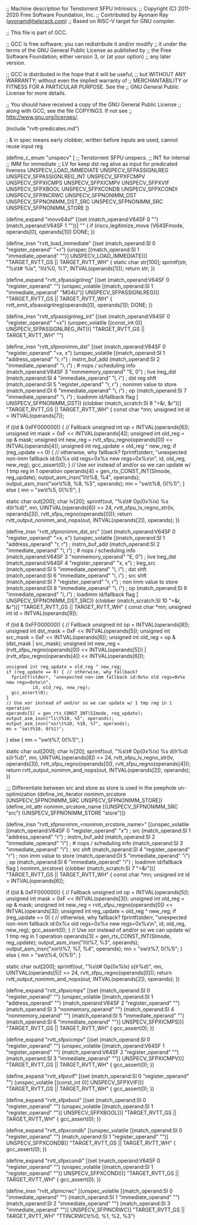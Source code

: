;; Machine description for Tenstorrent SFPU Intrinsics.
;; Copyright (C) 2011-2020 Free Software Foundation, Inc.
;; Contributed by Ayonam Ray (ayonam@helprack.com)
;; Based on RISC-V target for GNU compiler.

;; This file is part of GCC.

;; GCC is free software; you can redistribute it and/or modify
;; it under the terms of the GNU General Public License as published by
;; the Free Software Foundation; either version 3, or (at your option)
;; any later version.

;; GCC is distributed in the hope that it will be useful,
;; but WITHOUT ANY WARRANTY; without even the implied warranty of
;; MERCHANTABILITY or FITNESS FOR A PARTICULAR PURPOSE.  See the
;; GNU General Public License for more details.

;; You should have received a copy of the GNU General Public License
;; along with GCC; see the file COPYING3.  If not see
;; <http://www.gnu.org/licenses/>.

(include "rvtt-predicates.md")

; & in spec means early clobber, written before inputs are used, cannot reuse input reg

(define_c_enum "unspecv" [
  ;; Tenstorrent SFPU unspecs.
  ;; INT for internal
  ;; IMM for immediate
  ;; LV for keep dst reg alive as input for predicated liveness
  UNSPECV_LOAD_IMMEDIATE
  UNSPECV_SFPASSIGNLREG
  UNSPECV_SFPASSIGNLREG_INT
  UNSPECV_SFPXFCMPV
  UNSPECV_SFPXICMPS
  UNSPECV_SFPXICMPV
  UNSPECV_SFPXVIF
  UNSPECV_SFPXBOOL
  UNSPECV_SFPXCONDB
  UNSPECV_SFPXCONDI
  UNSPECV_SFPINCRWC
  UNSPECV_SFPNONIMM_DST
  UNSPECV_SFPNONIMM_DST_SRC
  UNSPECV_SFPNONIMM_SRC
  UNSPECV_SFPNONIMM_STORE
])

(define_expand "movv64sf"
  [(set (match_operand:V64SF 0 "")
        (match_operand:V64SF 1 ""))]
  ""
{
  if (riscv_legitimize_move (V64SFmode, operands[0], operands[1]))
    DONE;
})

(define_insn "rvtt_load_immediate"
  [(set (match_operand:SI 0 "register_operand" "=r")
         (unspec [(match_operand:SI   1 "immediate_operand" "")] UNSPECV_LOAD_IMMEDIATE))]
  "TARGET_RVTT_GS || TARGET_RVTT_WH"
{
  static char str[100];
  sprintf(str, "%s\t# %lx", "li\t%0, %1", INTVAL(operands[1]));
  return str;
})

(define_expand "rvtt_sfpassignlreg"
  [(set (match_operand:V64SF 0 "register_operand" "")
        (unspec_volatile [(match_operand:SI 1 "immediate_operand" "M04U")] UNSPECV_SFPASSIGNLREG))]
  "TARGET_RVTT_GS || TARGET_RVTT_WH"
{
  rvtt_emit_sfpassignlreg(operands[0], operands[1]);
  DONE;
})

(define_insn "rvtt_sfpassignlreg_int"
  [(set (match_operand:V64SF 0 "register_operand" "=x")
        (unspec_volatile [(const_int 0)] UNSPECV_SFPASSIGNLREG_INT))]
  "TARGET_RVTT_GS || TARGET_RVTT_WH"
  "")

(define_insn "rvtt_sfpnonimm_dst"
  [(set (match_operand:V64SF 0 "register_operand" "=x, x")
        (unspec_volatile [(match_operand:SI    1 "address_operand"   "r, r") ; instrn_buf_add
                          (match_operand:SI    2 "immediate_operand" "i, i") ; # nops / scheduling info
                          (match_operand:V64SF 3 "nonmemory_operand" "E, 0") ; live lreg_dst
                          (match_operand:SI    4 "immediate_operand" "i, i") ; dst reg shft
                          (match_operand:SI    5 "register_operand"  "r, r") ; nonimm value to store
                          (match_operand:DI    6 "immediate_operand" "i, i") ; op
                          (match_operand:SI    7 "immediate_operand" "i, i") ; loadimm id/fallback flag
                                                                         ] UNSPECV_SFPNONIMM_DST))
        (clobber (match_scratch:SI 8 "=&r, &r"))]
  "TARGET_RVTT_GS || TARGET_RVTT_WH"
{
  const char *mn;
  unsigned int id = INTVAL(operands[7]);

  if ((id & 0xFF000000)) {
    // Fallback
    unsigned int op = INTVAL(operands[6]);
    unsigned int mask = 0xF << INTVAL(operands[4]);
    unsigned int old_reg = op & mask;
    unsigned int new_reg = rvtt_sfpu_regno(operands[0]) << INTVAL(operands[4]);
    unsigned int reg_update = old_reg ^ new_reg;
    if (reg_update == 0) { // otherwise, why fallback?
      fprintf(stderr, "unexpected non-imm fallback id:0x%x old regs=0x%x new regs=0x%x\n",
              id, old_reg, new_reg);
      gcc_assert(0);
    }
    // Use xor instead of and/or so we can update w/ 1 tmp reg in 1 operation
    operands[4] = gen_rtx_CONST_INT(SImode, reg_update);
    output_asm_insn("li\t%8, %4", operands);
    output_asm_insn("xor\t%8, %8, %5", operands);
    mn = "sw\t%8, 0(%1)";
  } else {
    mn = "sw\t%5, 0(%1)";
  }

  static char out[200];
  char lv[20];
  sprintf(out, "%s\t# Op(0x%lx) %s d(lr%d)", mn, UINTVAL(operands[6]) >> 24, rvtt_sfpu_lv_regno_str(lv, operands[3]), rvtt_sfpu_regno(operands[0]));
  return rvtt_output_nonimm_and_nops(out, INTVAL(operands[2]), operands);
})

(define_insn "rvtt_sfpnonimm_dst_src"
  [(set (match_operand:V64SF 0 "register_operand" "=x, x")
        (unspec_volatile [(match_operand:SI    1 "address_operand"   "r, r") ; instrn_buf_add
                          (match_operand:SI    2 "immediate_operand" "i, i") ; # nops / scheduling info
                          (match_operand:V64SF 3 "nonmemory_operand" "E, 0") ; live lreg_dst
                          (match_operand:V64SF 4 "register_operand"  "x, x") ; lreg_src
                          (match_operand:SI    5 "immediate_operand" "i, i") ; dst shft
                          (match_operand:SI    6 "immediate_operand" "i, i") ; src shft
                          (match_operand:SI    7 "register_operand"  "r, r") ; non imm value to store
                          (match_operand:DI    8 "immediate_operand" "i, i") ; op
                          (match_operand:SI    9 "immediate_operand" "i, i") ; loadimm id/fallback flag
                                                                         ] UNSPECV_SFPNONIMM_DST_SRC))
        (clobber (match_scratch:SI 10 "=&r, &r"))]
  "TARGET_RVTT_GS || TARGET_RVTT_WH"
{
  const char *mn;
  unsigned int id = INTVAL(operands[9]);

  if ((id & 0xFF000000)) {
    // Fallback
    unsigned int op = INTVAL(operands[8]);
    unsigned int dst_mask = 0xF << INTVAL(operands[5]);
    unsigned int src_mask = 0xF << INTVAL(operands[6]);
    unsigned int old_reg = op & (dst_mask | src_mask);
    unsigned int new_reg =
        (rvtt_sfpu_regno(operands[0]) << INTVAL(operands[5])) |
        (rvtt_sfpu_regno(operands[4]) << INTVAL(operands[6]));

    unsigned int reg_update = old_reg ^ new_reg;
    if (reg_update == 0) { // otherwise, why fallback?
      fprintf(stderr, "unexpected non-imm fallback id:0x%x old regs=0x%x new regs=0x%x\n",
              id, old_reg, new_reg);
      gcc_assert(0);
    }
    // Use xor instead of and/or so we can update w/ 1 tmp reg in 1 operation
    operands[5] = gen_rtx_CONST_INT(SImode, reg_update);
    output_asm_insn("li\t%10, %5", operands);
    output_asm_insn("xor\t%10, %10, %7", operands);
    mn = "sw\t%10, 0(%1)";
  } else {
    mn = "sw\t%7, 0(%1)";
  }

  static char out[200];
  char lv[20];
  sprintf(out, "%s\t# Op(0x%lx) %s d(lr%d) s(lr%d)", mn, UINTVAL(operands[8]) >> 24, rvtt_sfpu_lv_regno_str(lv, operands[3]), rvtt_sfpu_regno(operands[0]), rvtt_sfpu_regno(operands[4]));
  return rvtt_output_nonimm_and_nops(out, INTVAL(operands[2]), operands);
})

;;; Differentiate between src and store as store is used in the peephole un-optimization
(define_int_iterator nonimm_srcstore [UNSPECV_SFPNONIMM_SRC UNSPECV_SFPNONIMM_STORE])
(define_int_attr nonimm_srcstore_name [(UNSPECV_SFPNONIMM_SRC "src") (UNSPECV_SFPNONIMM_STORE "store")])

(define_insn "rvtt_sfpnonimm_<nonimm_srcstore_name>"
  [(unspec_volatile [(match_operand:V64SF 0 "register_operand"  "x") ; src
                     (match_operand:SI    1 "address_operand"   "r") ; instrn_buf_add
                     (match_operand:SI    2 "immediate_operand" "i") ; # nops / scheduling info
                     (match_operand:SI    3 "immediate_operand" "i") ; src shft
                     (match_operand:SI    4 "register_operand"  "r") ; non imm value to store
                     (match_operand:DI    5 "immediate_operand" "i") ; op
                     (match_operand:SI    6 "immediate_operand" "i") ; loadimm id/fallback flag
                                                                         ] nonimm_srcstore)
            (clobber (match_scratch:SI    7 "=&r"))]
  "TARGET_RVTT_GS || TARGET_RVTT_WH"
{
  const char *mn;
  unsigned int id = INTVAL(operands[6]);

  if ((id & 0xFF000000)) {
    // Fallback
    unsigned int op = INTVAL(operands[5]);
    unsigned int mask = 0xF << INTVAL(operands[3]);
    unsigned int old_reg = op & mask;
    unsigned int new_reg = rvtt_sfpu_regno(operands[0]) << INTVAL(operands[3]);
    unsigned int reg_update = old_reg ^ new_reg;
    if (reg_update == 0) { // otherwise, why fallback?
      fprintf(stderr, "unexpected non-imm fallback id:0x%x old regs=0x%x new regs=0x%x\n",
              id, old_reg, new_reg);
      gcc_assert(0);
    }
    // Use xor instead of and/or so we can update w/ 1 tmp reg in 1 operation
    operands[3] = gen_rtx_CONST_INT(SImode, reg_update);
    output_asm_insn("li\t%7, %3", operands);
    output_asm_insn("xor\t%7, %7, %4", operands);
    mn = "sw\t%7, 0(%1)";
  } else {
    mn = "sw\t%4, 0(%1)";
  }

  static char out[200];
  sprintf(out, "%s\t# Op(0x%lx) s(lr%d)", mn, UINTVAL(operands[5]) >> 24, rvtt_sfpu_regno(operands[0]));
  return rvtt_output_nonimm_and_nops(out, INTVAL(operands[2]), operands);
})

(define_expand "rvtt_sfpxicmps"
  [(set (match_operand:SI 0 "register_operand" "")
        (unspec_volatile [(match_operand:SI    1 "address_operand"   "")
                          (match_operand:V64SF 2 "register_operand"  "")
                          (match_operand:SI    3 "nonmemory_operand" "")
                          (match_operand:SI    4 "nonmemory_operand" "")
                          (match_operand:SI    5 "immediate_operand" "")
                          (match_operand:SI    6 "immediate_operand" "")] UNSPECV_SFPXICMPS))]
  "TARGET_RVTT_GS || TARGET_RVTT_WH"
{
  gcc_assert(0);
})

(define_expand "rvtt_sfpxicmpv"
  [(set (match_operand:SI 0 "register_operand" "")
        (unspec_volatile [(match_operand:V64SF 1 "register_operand"  "")
                          (match_operand:V64SF 2 "register_operand"  "")
                          (match_operand:SI    3 "immediate_operand" "")] UNSPECV_SFPXICMPV))]
  "TARGET_RVTT_GS || TARGET_RVTT_WH"
{
  gcc_assert(0);
})

(define_expand "rvtt_sfpxvif"
  [(set (match_operand:SI 0 "register_operand" "")
        (unspec_volatile [(const_int 0)] UNSPECV_SFPXVIF))]
  "TARGET_RVTT_GS || TARGET_RVTT_WH"
{
  gcc_assert(0);
})

(define_expand "rvtt_sfpxbool"
  [(set (match_operand:SI 0 "register_operand" "")
        (unspec_volatile [(match_operand:SI 1 "register_operand"  "")] UNSPECV_SFPXBOOL))]
  "TARGET_RVTT_GS || TARGET_RVTT_WH"
{
  gcc_assert(0);
})

(define_expand "rvtt_sfpxcondb"
  [(unspec_volatile [(match_operand:SI 0 "register_operand"  "")
                     (match_operand:SI 1 "register_operand"  "")] UNSPECV_SFPXCONDB)]
  "TARGET_RVTT_GS || TARGET_RVTT_WH"
{
  gcc_assert(0);
})

(define_expand "rvtt_sfpxcondi"
  [(set (match_operand:V64SF 0 "register_operand" "")
        (unspec_volatile [(match_operand:SI 1 "register_operand"  "")] UNSPECV_SFPXCONDI))]
  "TARGET_RVTT_GS || TARGET_RVTT_WH"
{
  gcc_assert(0);
})

(define_insn "rvtt_sfpincrwc"
  [(unspec_volatile [(match_operand:SI    0 "immediate_operand" "")
                     (match_operand:SI    1 "immediate_operand" "")
                     (match_operand:SI    2 "immediate_operand" "")
                     (match_operand:SI    3 "immediate_operand" "")] UNSPECV_SFPINCRWC)]
  "TARGET_RVTT_GS || TARGET_RVTT_WH"
  "TTINCRWC\t%0, %1, %2, %3")
